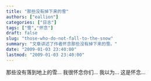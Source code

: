 ```yaml
---
title: "那些没有掉下来的雪"
authors: ["eallion"]
categories: ["日志"]
tags: ["雪","怀念"]
draft: false
slug: "those-who-do-not-fall-to-the-snow"
summary: "文章讲述了作者怀念那些没有掉下来的雪。"
date: "2009-01-03 23:40:00"
lastmod: "2009-01-03 23:40:00"
---
```


那些没有落到地上的雪...
我很怀念你们...
我以为...
这是怀念...
